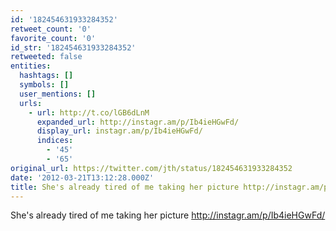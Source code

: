 ```yaml
---
id: '182454631933284352'
retweet_count: '0'
favorite_count: '0'
id_str: '182454631933284352'
retweeted: false
entities:
  hashtags: []
  symbols: []
  user_mentions: []
  urls:
    - url: http://t.co/lGB6dLnM
      expanded_url: http://instagr.am/p/Ib4ieHGwFd/
      display_url: instagr.am/p/Ib4ieHGwFd/
      indices:
        - '45'
        - '65'
original_url: https://twitter.com/jth/status/182454631933284352
date: '2012-03-21T13:12:28.000Z'
title: She's already tired of me taking her picture http://instagr.am/p/Ib4ieHGwFd/
---
```


She's already tired of me taking her picture http://instagr.am/p/Ib4ieHGwFd/